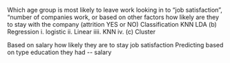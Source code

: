 Which age group is most likely to leave work looking in to “job satisfaction”, “number of companies work, or based on other factors how likely are they to stay with the company (attrition YES or NO)
 Classification 
KNN
LDA
      (b) Regression
	i. logistic
	ii. Linear
	iiii. KNN
	iv. 
      (c) Cluster

Based on salary how likely they are to stay job satisfaction
Predicting based on type education they had -- salary



